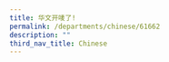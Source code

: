 ```yaml
---
title: 华文开唛了!
permalink: /departments/chinese/61662
description: ""
third_nav_title: Chinese
---
```


